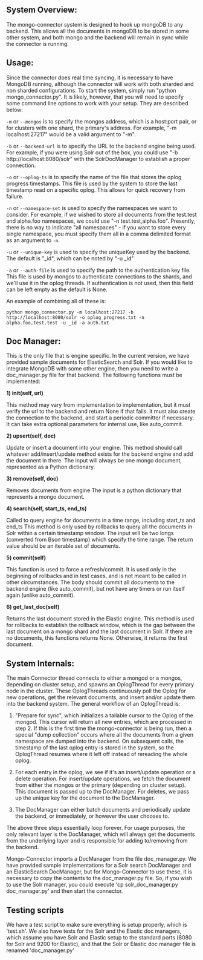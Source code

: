 ## System Overview:

The mongo-connector system is designed to hook up mongoDB to any backend. This allows all the
documents in mongoDB to be stored in some other system, and both mongo and the backend will remain
in sync while the connector is running.

## Usage:

Since the connector does real time syncing, it is necessary to have MongoDB running, although the
connector will work with both sharded and non sharded configurations. To start the system, simply
run "python mongo_connector.py". It is likely, however, that you will need to specify some command
line options to work with your setup. They are described below:

`-m` or `--mongos` is to specify the mongos address, which is a host:port pair, or for clusters with
 one shard, the primary's address. For example, "-m localhost:27217" would be a valid argument
 to "-m".

`-b` or `--backend-url` is to specify the URL to the backend engine being used. For example, if you
were using Solr out of the box, you could use "-b http://localhost:8080/solr" with the
SolrDocManager to establish a proper connection.

`-o` or `--oplog-ts` is to specify the name of the file that stores the oplog progress timestamps.
This file is used by the system to store the last timestamp read on a specific oplog. This allows
for quick recovery from failure.

`-n` or `--namespace-set` is used to specify the namespaces we want to consider. For example, if we
wished to store all documents from the test.test and alpha.foo namespaces, we could use
"-n test.test,alpha.foo". Presently, there is no way to indicate "all namespaces" - if you want to
store every single namespace, you must specify them all in a comma delimited format as an argument
to `-n`.

`-u` or `--unique-key` is used to specify the uniqueKey used by the backend. The default is "_id",
which can be noted by "-u _id"

`-a` or `--auth-file` is used to specify the path to the authentication key file. This file is used
by mongos to authenticate connections to the shards, and we'll use it in the oplog threads. If
authentication is not used, then this field can be left empty as the default is None.

An example of combining all of these is:

	python mongo_connector.py -m localhost:27217 -b http://localhost:8080/solr -o oplog_progress.txt -n alpha.foo,test.test -u _id -a auth.txt


## Doc Manager:

This is the only file that is engine specific. In the current version, we have provided sample
documents for ElasticSearch and Solr. If you would like to integrate MongoDB with some other engine,
then you need to write a doc_manager.py file for that backend. The following functions must be implemented:

__1) init(self, url)__

This method may vary from implementation to implementation, but it must
verify the url to the backend and return None if that fails. It must
also create the connection to the backend, and start a periodic
committer if necessary. It can take extra optional parameters for internal use, like
auto_commit.

__2) upsert(self, doc)__

Update or insert a document into your engine.
This method should call whatever add/insert/update method exists for
the backend engine and add the document in there. The input will
always be one mongo document, represented as a Python dictionary.

__3) remove(self, doc)__

Removes documents from engine
The input is a python dictionary that represents a mongo document.

__4) search(self, start_ts, end_ts)__

Called to query engine for documents in a time range, including start_ts and end_ts
This method is only used by rollbacks to query all the documents in
Solr within a certain timestamp window. The input will be two longs
(converted from Bson timestamp) which specify the time range. The
return value should be an iterable set of documents.


__5) commit(self)__

This function is used to force a refresh/commit.
It is used only in the beginning of rollbacks and in test cases, and is
not meant to be called in other circumstances. The body should commit
all documents to the backend engine (like auto_commit), but not have
any timers or run itself again (unlike auto_commit).

__6) get_last_doc(self)__

Returns the last document stored in the Elastic engine.
This method is used for rollbacks to establish the rollback window,
which is the gap between the last document on a mongo shard and the
last document in Solr. If there are no documents, this functions
returns None. Otherwise, it returns the first document.


## System Internals:

The main Connector thread connects to either a mongod or a mongos, depending on cluster setup, and
spawns an OplogThread for every primary node in the cluster. These OplogThreads continuously poll
the Oplog for new operations, get the relevant documents, and insert and/or update them into the
backend system. The general workflow of an OplogThread is:

1. "Prepare for sync", which initializes a tailable cursor to the Oplog of the mongod. This cursor
    will return all new entries, which are processed in step 2. If this is the first time the
    mongo-connector is being run, then a special "dump collection" occurs where all the documents
    from a given namespace are dumped into the backend. On subsequent calls, the timestamp of the
    last oplog entry is stored in the system, so the OplogThread resumes where it left off instead
    of rereading  the whole oplog.

2. For each entry in the oplog, we see if it's an insert/update operation or a delete operation.
   For insert/update operations, we fetch the document from either the mongos or the primary
   (depending on cluster setup). This document is passed up to the DocManager. For deletes, we pass
   up the unique key for the document to the DocManager.

3. The DocManager can either batch documents and periodically update the backend, or immediately,
   or however the user chooses to.

The above three steps essentially loop forever. For usage purposes, the only relevant layer is the
DocManager, which will always get the documents from the underlying layer and is responsible for
adding to/removing from the backend.

Mongo-Connector imports a DocManager from the file doc_manager.py. We have provided sample
implementations for a Solr search DocManager and an ElasticSearch DocManager, but for
Mongo-Connector to use these, it is necessary to copy the contents to the doc_manager.py file. So,
if you wish to use the Solr manager, you could execute 'cp solr_doc_manager.py doc_manager.py' and
then start the connector.

## Testing scripts

We have a test script to make sure everything is setup properly, which is 'test.sh'. We also have
tests for the Solr and the Elastic doc managers, which assume you have Solr and Elastic setup to the
standard ports (8080 for Solr and 9200 for Elastic), and that the Solr or Elastic doc manager file
is renamed 'doc_manager.py'
